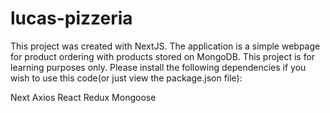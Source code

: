 # lucas-pizzeria

This project was created with NextJS. The application is a simple webpage for product ordering with products stored on MongoDB. This project is for learning purposes only. Please install the following dependencies if you wish to use this code(or just view the package.json file):

Next
Axios
React
Redux
Mongoose



